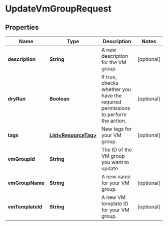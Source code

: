 

# UpdateVmGroupRequest


## Properties

| Name | Type | Description | Notes |
|------------ | ------------- | ------------- | -------------|
|**description** | **String** | A new description for the VM group. |  [optional] |
|**dryRun** | **Boolean** | If true, checks whether you have the required permissions to perform the action. |  [optional] |
|**tags** | [**List&lt;ResourceTag&gt;**](ResourceTag.md) | New tags for your VM group. |  [optional] |
|**vmGroupId** | **String** | The ID of the VM group you want to update. |  |
|**vmGroupName** | **String** | A new name for your VM group. |  [optional] |
|**vmTemplateId** | **String** | A new VM template ID for your VM group. |  [optional] |



